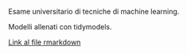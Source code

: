Esame universitario di tecniche di machine learning.

Modelli allenati con tidymodels.

[Link al file rmarkdown](https://rpubs.com/erik4399/BankFraud)

